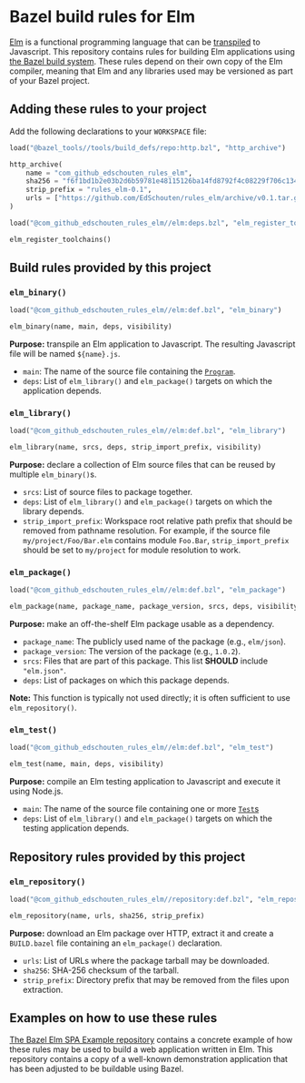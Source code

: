 # Bazel build rules for Elm

[Elm](https://elm-lang.org/) is a functional programming language that
can be [transpiled](https://en.wikipedia.org/wiki/Source-to-source_compiler)
to Javascript. This repository contains rules for building Elm
applications using [the Bazel build system](https://bazel.build/). These
rules depend on their own copy of the Elm compiler, meaning that Elm and
any libraries used may be versioned as part of your Bazel project.

## Adding these rules to your project

Add the following declarations to your `WORKSPACE` file:

```python
load("@bazel_tools//tools/build_defs/repo:http.bzl", "http_archive")

http_archive(
    name = "com_github_edschouten_rules_elm",
    sha256 = "f6f1bd1b2e03b2d6b59781e48115126ba14fd8792f4c08229f706c13461beae7",
    strip_prefix = "rules_elm-0.1",
    urls = ["https://github.com/EdSchouten/rules_elm/archive/v0.1.tar.gz"],
)

load("@com_github_edschouten_rules_elm//elm:deps.bzl", "elm_register_toolchains")

elm_register_toolchains()
```

## Build rules provided by this project

### `elm_binary()`

```python
load("@com_github_edschouten_rules_elm//elm:def.bzl", "elm_binary")

elm_binary(name, main, deps, visibility)
```

**Purpose:** transpile an Elm application to Javascript. The resulting
Javascript file will be named `${name}.js`.

- `main`: The name of the source file containing the
  [`Program`](https://package.elm-lang.org/packages/elm/core/latest/Platform#Program).
- `deps`: List of `elm_library()` and `elm_package()` targets on which
  the application depends.

### `elm_library()`

```python
load("@com_github_edschouten_rules_elm//elm:def.bzl", "elm_library")

elm_library(name, srcs, deps, strip_import_prefix, visibility)
```

**Purpose:** declare a collection of Elm source files that can be reused
by multiple `elm_binary()`s.

- `srcs`: List of source files to package together.
- `deps`: List of `elm_library()` and `elm_package()` targets on which
  the library depends.
- `strip_import_prefix`: Workspace root relative path prefix that should
  be removed from pathname resolution. For example, if the source file
  `my/project/Foo/Bar.elm` contains module `Foo.Bar`,
  `strip_import_prefix` should be set to `my/project` for module
  resolution to work.

### `elm_package()`

```python
load("@com_github_edschouten_rules_elm//elm:def.bzl", "elm_package")

elm_package(name, package_name, package_version, srcs, deps, visibility)
```

**Purpose:** make an off-the-shelf Elm package usable as a dependency.

- `package_name`: The publicly used name of the package (e.g.,
  `elm/json`).
- `package_version`: The version of the package (e.g., `1.0.2`).
- `srcs`: Files that are part of this package. This list **SHOULD**
  include `"elm.json"`.
- `deps`: List of packages on which this package depends.

**Note:** This function is typically not used directly; it is often
sufficient to use `elm_repository()`.

### `elm_test()`

```python
load("@com_github_edschouten_rules_elm//elm:def.bzl", "elm_test")

elm_test(name, main, deps, visibility)
```

**Purpose:** compile an Elm testing application to Javascript and
execute it using Node.js.

- `main`: The name of the source file containing one or more
  [`Test`s](https://package.elm-lang.org/packages/elm-explorations/test/1.2.1/Test#Test)
- `deps`: List of `elm_library()` and `elm_package()` targets on which
  the testing application depends.

## Repository rules provided by this project

### `elm_repository()`

```python
load("@com_github_edschouten_rules_elm//repository:def.bzl", "elm_repository")

elm_repository(name, urls, sha256, strip_prefix)
```

**Purpose:** download an Elm package over HTTP, extract it and create a
`BUILD.bazel` file containing an `elm_package()` declaration.

- `urls`: List of URLs where the package tarball may be downloaded.
- `sha256`: SHA-256 checksum of the tarball.
- `strip_prefix`: Directory prefix that may be removed from the files
  upon extraction.

## Examples on how to use these rules

[The Bazel Elm SPA Example repository](https://github.com/EdSchouten/bazel-elm-spa-example)
contains a concrete example of how these rules may be used to build a
web application written in Elm. This repository contains a copy of a
well-known demonstration application that has been adjusted to be
buildable using Bazel.
